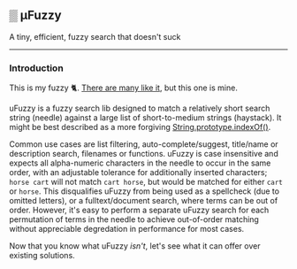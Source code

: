 ## ▒ μFuzzy

A tiny, efficient, fuzzy search that doesn't suck

---
### Introduction

This is my fuzzy 🐈. [There are many like it](#), but this one is mine.

uFuzzy is a fuzzy search lib designed to match a relatively short search string (needle) against a large list of short-to-medium strings (haystack).
It might be best described as a more forgiving [String.prototype.indexOf()](https://developer.mozilla.org/en-US/docs/Web/JavaScript/Reference/Global_Objects/String/indexOf).

Common use cases are list filtering, auto-complete/suggest, title/name or description search, filenames or functions.
uFuzzy is case insensitive and expects all alpha-numeric characters in the needle to occur in the same order, with an adjustable tolerance for additionally inserted characters;
`horse cart` will not match `cart horse`, but would be matched for either `cart` or `horse`.
This disqualifies uFuzzy from being used as a spellcheck (due to omitted letters), or a fulltext/document search, where terms can be out of order.
However, it's easy to perform a separate uFuzzy search for each permutation of terms in the needle to achieve out-of-order matching without appreciable degredation in performance for most cases.

Now that you know what uFuzzy _isn't_, let's see what it can offer over existing solutions.
